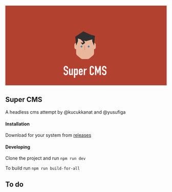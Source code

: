 ![Super](/docs/images/logo.png)

## Super CMS
A headless cms attempt by @kucukkanat and @yusufiga

#### Installation

Download for your system from [releases](https://github.com/kucukkanat/super/releases)

#### Developing 

Clone the project and run `npm run dev`

To build run `npm run build-for-all`

## To do